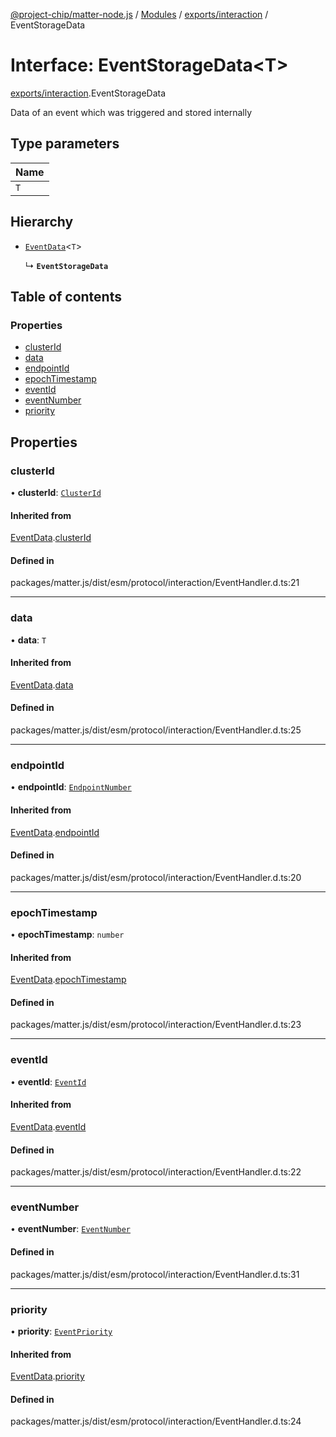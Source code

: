 [@project-chip/matter-node.js](../README.md) / [Modules](../modules.md) / [exports/interaction](../modules/exports_interaction.md) / EventStorageData

# Interface: EventStorageData\<T\>

[exports/interaction](../modules/exports_interaction.md).EventStorageData

Data of an event which was triggered and stored internally

## Type parameters

| Name |
| :------ |
| `T` |

## Hierarchy

- [`EventData`](exports_interaction.EventData.md)\<`T`\>

  ↳ **`EventStorageData`**

## Table of contents

### Properties

- [clusterId](exports_interaction.EventStorageData.md#clusterid)
- [data](exports_interaction.EventStorageData.md#data)
- [endpointId](exports_interaction.EventStorageData.md#endpointid)
- [epochTimestamp](exports_interaction.EventStorageData.md#epochtimestamp)
- [eventId](exports_interaction.EventStorageData.md#eventid)
- [eventNumber](exports_interaction.EventStorageData.md#eventnumber)
- [priority](exports_interaction.EventStorageData.md#priority)

## Properties

### clusterId

• **clusterId**: [`ClusterId`](../modules/exports_datatype.md#clusterid)

#### Inherited from

[EventData](exports_interaction.EventData.md).[clusterId](exports_interaction.EventData.md#clusterid)

#### Defined in

packages/matter.js/dist/esm/protocol/interaction/EventHandler.d.ts:21

___

### data

• **data**: `T`

#### Inherited from

[EventData](exports_interaction.EventData.md).[data](exports_interaction.EventData.md#data)

#### Defined in

packages/matter.js/dist/esm/protocol/interaction/EventHandler.d.ts:25

___

### endpointId

• **endpointId**: [`EndpointNumber`](../modules/exports_datatype.md#endpointnumber)

#### Inherited from

[EventData](exports_interaction.EventData.md).[endpointId](exports_interaction.EventData.md#endpointid)

#### Defined in

packages/matter.js/dist/esm/protocol/interaction/EventHandler.d.ts:20

___

### epochTimestamp

• **epochTimestamp**: `number`

#### Inherited from

[EventData](exports_interaction.EventData.md).[epochTimestamp](exports_interaction.EventData.md#epochtimestamp)

#### Defined in

packages/matter.js/dist/esm/protocol/interaction/EventHandler.d.ts:23

___

### eventId

• **eventId**: [`EventId`](../modules/exports_datatype.md#eventid)

#### Inherited from

[EventData](exports_interaction.EventData.md).[eventId](exports_interaction.EventData.md#eventid)

#### Defined in

packages/matter.js/dist/esm/protocol/interaction/EventHandler.d.ts:22

___

### eventNumber

• **eventNumber**: [`EventNumber`](../modules/exports_datatype.md#eventnumber)

#### Defined in

packages/matter.js/dist/esm/protocol/interaction/EventHandler.d.ts:31

___

### priority

• **priority**: [`EventPriority`](../enums/exports_cluster.EventPriority.md)

#### Inherited from

[EventData](exports_interaction.EventData.md).[priority](exports_interaction.EventData.md#priority)

#### Defined in

packages/matter.js/dist/esm/protocol/interaction/EventHandler.d.ts:24
